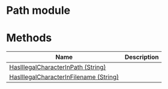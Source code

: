 # Path module

# Methods

|Name|Description|
|---|---|
|[HasIllegalCharacterInPath (String)](./HasIllegalCharacterInPath.md)||
|[HasIllegalCharacterInFilename (String)](./HasIllegalCharacterInFilename.md)||
